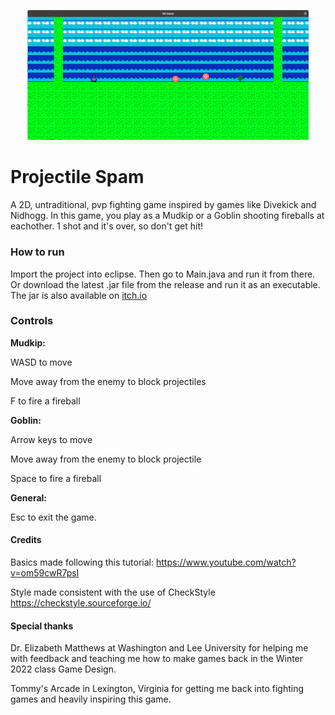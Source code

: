 <p align="center"> 
<img src="media/logo.png" width=450>
</p>

# Projectile Spam
A 2D, untraditional, pvp fighting game inspired by games like Divekick and Nidhogg. In this game, you play as a Mudkip or a Goblin shooting fireballs at eachother. 1 shot and it's over, so don't get hit!

### How to run
Import the project into eclipse. Then go to Main.java and run it from there. Or download the latest .jar file from the release and run it as an executable. The jar is also available on [itch.io](https://shobico8.itch.io/projectile-spam)

### Controls
<b>Mudkip:</b>

WASD to move

Move away from the enemy to block projectiles

F to fire a fireball

<b>Goblin:</b>

Arrow keys to move

Move away from the enemy to block projectile

Space to fire a fireball

<b>General:</b>

Esc to exit the game.

#### Credits
Basics made following this tutorial:
https://www.youtube.com/watch?v=om59cwR7psI

Style made consistent with the use of CheckStyle
https://checkstyle.sourceforge.io/

#### Special thanks
Dr. Elizabeth Matthews at Washington and Lee University for helping me with feedback and teaching me how to make games back in the Winter 2022 class Game Design.

Tommy's Arcade in Lexington, Virginia for getting me back into fighting games and heavily inspiring this game.
